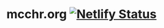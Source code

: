 # mcchr.org [![Netlify Status](https://api.netlify.com/api/v1/badges/107aa1d5-909a-4f2c-9184-f320fc2bac6d/deploy-status)](https://app.netlify.com/sites/pusatrakyatlb/deploys)
